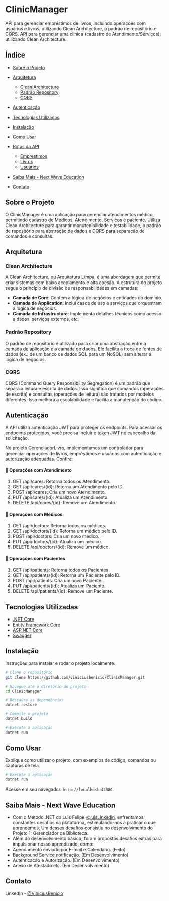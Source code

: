 # ClinicManager

API para gerenciar empréstimos de livros, incluindo operações com usuários e livros, utilizando Clean Architecture, o padrão de repositório e CQRS.
API para gerenciar uma clinica (cadastro de Atendimento/Serviços), utilizando Clean Architecture. 

## Índice

- [Sobre o Projeto](#sobre-o-projeto)
- [Arquitetura](#arquitetura)
  - [Clean Architecture](#clean-architecture)
  - [Padrão Repository](#padrão-repository)
  - [CQRS](#cqrs)

- [Autenticação](#autenticação)
- [Tecnologias Utilizadas](#tecnologias-utilizadas)
- [Instalação](#instalação)
- [Como Usar](#como-usar)
- [Rotas da API](#rotas-da-api)
  - [Emprestimos](#emprestimos)
  - [Livros](#livros)
  - [Usuarios](#usuarios)
- [Saiba Mais - Next Wave Education](#saiba-mais)
- [Contato](#contato)

## Sobre o Projeto


O ClinicManager é uma aplicação para gerenciar atendimentos médico, permitindo cadastro de Médicos, Atendimento, Serviços e paciente. Utiliza Clean Architecture para garantir manutenibilidade e testabilidade, o padrão de repositório para abstração de dados e CQRS para separação de comandos e consultas.

## Arquitetura

### Clean Architecture

A Clean Architecture, ou Arquitetura Limpa, é uma abordagem que permite criar sistemas com baixo acoplamento e alta coesão. A estrutura do projeto segue o princípio de divisão de responsabilidades em camadas:

- **Camada de Core**: Contém a lógica de negócios e entidades do domínio.
- **Camada de Application**: Inclui casos de uso e serviços que orquestram a lógica de negócios.
- **Camada de Infrastructure**: Implementa detalhes técnicos como acesso a dados, serviços externos, etc.

### Padrão Repository

O padrão de repositório é utilizado para criar uma abstração entre a camada de aplicação e a camada de dados. Ele facilita a troca de fontes de dados (ex.: de um banco de dados SQL para um NoSQL) sem alterar a lógica de negócios.

### CQRS

CQRS (Command Query Responsibility Segregation) é um padrão que separa a leitura e escrita de dados. Isso significa que comandos (operações de escrita) e consultas (operações de leitura) são tratados por modelos diferentes. Isso melhora a escalabilidade e facilita a manutenção do código.

## Autenticação

A API utiliza autenticação JWT para proteger os endpoints. Para acessar os endpoints protegidos, você precisa incluir o token JWT no cabeçalho da solicitação.



No projeto GerenciadorLivro, implementamos um controlador para gerenciar operações de livros, empréstimos e usuários com autenticação e autorização adequadas. Confira:

#### 📖 Operações com Atendimento

1. GET /api/cares: Retorna todos os Atendimento. 
2. GET /api/cares/{id}: Retorna um Atendimento pelo ID. 
3. POST /api/cares: Cria um novo Atendimento. 
4. PUT /api/cares/{id}: Atualiza um Atendimento. 
5. DELETE /api/cares/{id}: Remove um Atendimento. 

#### 📅 Operações com Médicos

1. GET /api/doctors: Retorna todos os médicos. 
2. GET /api/doctors/{id}: Retorna um médico pelo ID. 
3. POST /api/doctors: Cria um novo médico. 
4. PUT /api/doctors/{id}: Atualiza um médico. 
5. DELETE /api/doctors/{id}: Remove um médico. 

#### 👤 Operações com Pacientes

1. GET /api/patients: Retorna todos os Pacientes. 
2. GET /api/patients/{id}: Retorna um Paciente pelo ID.
3. POST /api/patients: Cria um novo Paciente. 
4. PUT /api/patients/{id}: Atualiza um Paciente.
5. DELETE /api/patients/{id}: Remove um Paciente. 

## Tecnologias Utilizadas

- [.NET Core](https://dotnet.microsoft.com/)
- [Entity Framework Core](https://docs.microsoft.com/ef/core/)
- [ASP.NET Core](https://docs.microsoft.com/aspnet/core/)
- [Swagger](https://swagger.io/)

## Instalação

Instruções para instalar e rodar o projeto localmente.

```bash
# Clone o repositório
git clone https://github.com/viniciusbenicio/ClinicManager.git

# Navegue até o diretório do projeto
cd ClinicManager

# Restaure as dependências
dotnet restore

# Compile o projeto
dotnet build

# Execute a aplicação
dotnet run
```

## Como Usar

Explique como utilizar o projeto, com exemplos de código, comandos ou capturas de tela.

```bash
# Execute a aplicação
dotnet run
```

Acesse em seu navegador: `http://localhost:44380`.

## Saiba Mais - Next Wave Education

- Com o Método .NET do Luis Felipe [@luisLinkedin](https://www.linkedin.com/in/luisdeol/), enfrentamos constantes desafios na plataforma, estimulando-nos a praticar o que aprendemos. Um desses desafios consistiu no desenvolvimento do Projeto 1: Gerenciador de Biblioteca.
- Além do desenvolvimento básico, foram propostos desafios extras para impulsionar nosso aprendizado, como:
- Agendamento enviado por E-mail e Calendário. (Feito)
- Background Service notificação. (Em Desenvolvimento)
- Autenticação e Autorização. (Em Desenvolvimento)
- Anexo de Atestado etc. (Em Desenvolvimento)

## Contato

LinkedIn - [@ViniciusBenicio](https://www.linkedin.com/in/viniciusbenicio/)
